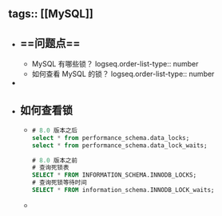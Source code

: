 tags:: [[MySQL]]
---

- ## ==问题点==
	- MySQL 有哪些锁？
	  logseq.order-list-type:: number
	- 如何查看 MySQL 的锁？
	  logseq.order-list-type:: number
-
- ## 如何查看锁
	- ``` sql
	  # 8.0 版本之后
	  select * from performance_schema.data_locks;
	  select * from performance_schema.data_lock_waits;
	   
	  # 8.0 版本之前
	  # 查询死锁表
	  SELECT * FROM INFORMATION_SCHEMA.INNODB_LOCKS;
	  # 查询死锁等待时间
	  SELECT * FROM information_schema.INNODB_LOCK_waits; 
	  ```
	-
